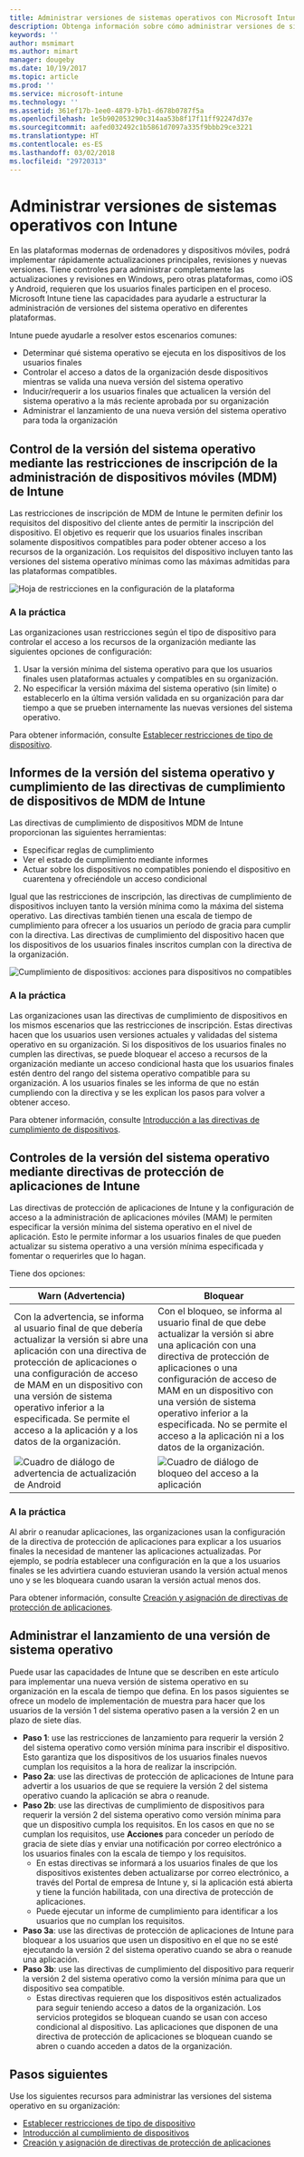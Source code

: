 ```yaml
---
title: Administrar versiones de sistemas operativos con Microsoft Intune
description: Obtenga información sobre cómo administrar versiones de sistemas operativos en plataformas con Microsoft Intune.
keywords: ''
author: msmimart
ms.author: mimart
manager: dougeby
ms.date: 10/19/2017
ms.topic: article
ms.prod: ''
ms.service: microsoft-intune
ms.technology: ''
ms.assetid: 361ef17b-1ee0-4879-b7b1-d678b0787f5a
ms.openlocfilehash: 1e5b902053290c314aa53b8f17f11ff92247d37e
ms.sourcegitcommit: aafed032492c1b5861d7097a335f9bbb29ce3221
ms.translationtype: HT
ms.contentlocale: es-ES
ms.lasthandoff: 03/02/2018
ms.locfileid: "29720313"
---
```

# <a name="manage-operating-system-versions-with-intune"></a>Administrar versiones de sistemas operativos con Intune
En las plataformas modernas de ordenadores y dispositivos móviles, podrá implementar rápidamente actualizaciones principales, revisiones y nuevas versiones. Tiene controles para administrar completamente las actualizaciones y revisiones en Windows, pero otras plataformas, como iOS y Android, requieren que los usuarios finales participen en el proceso.  Microsoft Intune tiene las capacidades para ayudarle a estructurar la administración de versiones del sistema operativo en diferentes plataformas.

Intune puede ayudarle a resolver estos escenarios comunes: 
- Determinar qué sistema operativo se ejecuta en los dispositivos de los usuarios finales
- Controlar el acceso a datos de la organización desde dispositivos mientras se valida una nueva versión del sistema operativo
- Inducir/requerir a los usuarios finales que actualicen la versión del sistema operativo a la más reciente aprobada por su organización
- Administrar el lanzamiento de una nueva versión del sistema operativo para toda la organización
  
## <a name="operating-system-version-control-using-intune-mobile-device-management-mdm-enrollment-restrictions"></a>Control de la versión del sistema operativo mediante las restricciones de inscripción de la administración de dispositivos móviles (MDM) de Intune
Las restricciones de inscripción de MDM de Intune le permiten definir los requisitos del dispositivo del cliente antes de permitir la inscripción del dispositivo. El objetivo es requerir que los usuarios finales inscriban solamente dispositivos compatibles para poder obtener acceso a los recursos de la organización. Los requisitos del dispositivo incluyen tanto las versiones del sistema operativo mínimas como las máximas admitidas para las plataformas compatibles.
 
![Hoja de restricciones en la configuración de la plataforma](./media/os-version-platform-configurations.png) 
 
### <a name="in-practice"></a>A la práctica
Las organizaciones usan restricciones según el tipo de dispositivo para controlar el acceso a los recursos de la organización mediante las siguientes opciones de configuración: 
1. Usar la versión mínima del sistema operativo para que los usuarios finales usen plataformas actuales y compatibles en su organización. 
2. No especificar la versión máxima del sistema operativo (sin límite) o establecerlo en la última versión validada en su organización para dar tiempo a que se prueben internamente las nuevas versiones del sistema operativo.

Para obtener información, consulte [Establecer restricciones de tipo de dispositivo](https://docs.microsoft.com/intune/enrollment-restrictions-set#set-device-type-restrictions).
 
## <a name="operating-system-version-reporting-and-compliance-with-intune-mdm-device-compliance-policies"></a>Informes de la versión del sistema operativo y cumplimiento de las directivas de cumplimiento de dispositivos de MDM de Intune
Las directivas de cumplimiento de dispositivos MDM de Intune proporcionan las siguientes herramientas: 
- Especificar reglas de cumplimiento
- Ver el estado de cumplimiento mediante informes
- Actuar sobre los dispositivos no compatibles poniendo el dispositivo en cuarentena y ofreciéndole un acceso condicional

Igual que las restricciones de inscripción, las directivas de cumplimiento de dispositivos incluyen tanto la versión mínima como la máxima del sistema operativo. Las directivas también tienen una escala de tiempo de cumplimiento para ofrecer a los usuarios un período de gracia para cumplir con la directiva. Las directivas de cumplimiento del dispositivo hacen que los dispositivos de los usuarios finales inscritos cumplan con la directiva de la organización.

![Cumplimiento de dispositivos: acciones para dispositivos no compatibles](./media/os-version-actions-noncompliance.png) 

### <a name="in-practice"></a>A la práctica
Las organizaciones usan las directivas de cumplimiento de dispositivos en los mismos escenarios que las restricciones de inscripción. Estas directivas hacen que los usuarios usen versiones actuales y validadas del sistema operativo en su organización. Si los dispositivos de los usuarios finales no cumplen las directivas, se puede bloquear el acceso a recursos de la organización mediante un acceso condicional hasta que los usuarios finales estén dentro del rango del sistema operativo compatible para su organización. A los usuarios finales se les informa de que no están cumpliendo con la directiva y se les explican los pasos para volver a obtener acceso.   

Para obtener información, consulte [Introducción a las directivas de cumplimiento de dispositivos](https://docs.microsoft.com/intune/device-compliance-get-started).
 
## <a name="operating-system-version-controls-using-intune-app-protection-policies"></a>Controles de la versión del sistema operativo mediante directivas de protección de aplicaciones de Intune    
Las directivas de protección de aplicaciones de Intune y la configuración de acceso a la administración de aplicaciones móviles (MAM) le permiten especificar la versión mínima del sistema operativo en el nivel de aplicación. Esto le permite informar a los usuarios finales de que pueden actualizar su sistema operativo a una versión mínima especificada y fomentar o requerirles que lo hagan.
 
Tiene dos opciones: 

|Warn (Advertencia)  |Bloquear  |
|---------|---------|
|Con la advertencia, se informa al usuario final de que debería actualizar la versión si abre una aplicación con una directiva de protección de aplicaciones o una configuración de acceso de MAM en un dispositivo con una versión de sistema operativo inferior a la especificada. Se permite el acceso a la aplicación y a los datos de la organización.|Con el bloqueo, se informa al usuario final de que debe actualizar la versión si abre una aplicación con una directiva de protección de aplicaciones o una configuración de acceso de MAM en un dispositivo con una versión de sistema operativo inferior a la especificada. No se permite el acceso a la aplicación ni a los datos de la organización.|
|![Cuadro de diálogo de advertencia de actualización de Android](./media/os-version-update-warning.png)    |![Cuadro de diálogo de bloqueo del acceso a la aplicación](./media/os-version-access-blocked.png)          |

 
### <a name="in-practice"></a>A la práctica
Al abrir o reanudar aplicaciones, las organizaciones usan la configuración de la directiva de protección de aplicaciones para explicar a los usuarios finales la necesidad de mantener las aplicaciones actualizadas. Por ejemplo, se podría establecer una configuración en la que a los usuarios finales se les advirtiera cuando estuvieran usando la versión actual menos uno y se les bloqueara cuando usaran la versión actual menos dos.
 
Para obtener información, consulte [Creación y asignación de directivas de protección de aplicaciones](https://docs.microsoft.com/intune/app-protection-policies).

## <a name="managing-a-new-operating-system-version-rollout"></a>Administrar el lanzamiento de una versión de sistema operativo
Puede usar las capacidades de Intune que se describen en este artículo para implementar una nueva versión de sistema operativo en su organización en la escala de tiempo que defina. En los pasos siguientes se ofrece un modelo de implementación de muestra para hacer que los usuarios de la versión 1 del sistema operativo pasen a la versión 2 en un plazo de siete días.
- **Paso 1**: use las restricciones de lanzamiento para requerir la versión 2 del sistema operativo como versión mínima para inscribir el dispositivo. Esto garantiza que los dispositivos de los usuarios finales nuevos cumplan los requisitos a la hora de realizar la inscripción.
- **Paso 2a**: use las directivas de protección de aplicaciones de Intune para advertir a los usuarios de que se requiere la versión 2 del sistema operativo cuando la aplicación se abra o reanude.
- **Paso 2b**: use las directivas de cumplimiento de dispositivos para requerir la versión 2 del sistema operativo como versión mínima para que un dispositivo cumpla los requisitos. En los casos en que no se cumplan los requisitos, use **Acciones** para conceder un período de gracia de siete días y enviar una notificación por correo electrónico a los usuarios finales con la escala de tiempo y los requisitos.
  -  En estas directivas se informará a los usuarios finales de que los dispositivos existentes deben actualizarse por correo electrónico, a través del Portal de empresa de Intune y, si la aplicación está abierta y tiene la función habilitada, con una directiva de protección de aplicaciones.
  - Puede ejecutar un informe de cumplimiento para identificar a los usuarios que no cumplan los requisitos. 
- **Paso 3a**: use las directivas de protección de aplicaciones de Intune para bloquear a los usuarios que usen un dispositivo en el que no se esté ejecutando la versión 2 del sistema operativo cuando se abra o reanude una aplicación.
- **Paso 3b**: use las directivas de cumplimiento del dispositivo para requerir la versión 2 del sistema operativo como la versión mínima para que un dispositivo sea compatible.
  - Estas directivas requieren que los dispositivos estén actualizados para seguir teniendo acceso a datos de la organización. Los servicios protegidos se bloquean cuando se usan con acceso condicional al dispositivo. Las aplicaciones que disponen de una directiva de protección de aplicaciones se bloquean cuando se abren o cuando acceden a datos de la organización.

## <a name="next-steps"></a>Pasos siguientes
Use los siguientes recursos para administrar las versiones del sistema operativo en su organización: 

- [Establecer restricciones de tipo de dispositivo](https://docs.microsoft.com/intune/enrollment-restrictions-set#set-device-type-restrictions)
- [Introducción al cumplimiento de dispositivos](https://docs.microsoft.com/intune/device-compliance-get-started)
- [Creación y asignación de directivas de protección de aplicaciones](https://docs.microsoft.com/intune/app-protection-policies)

